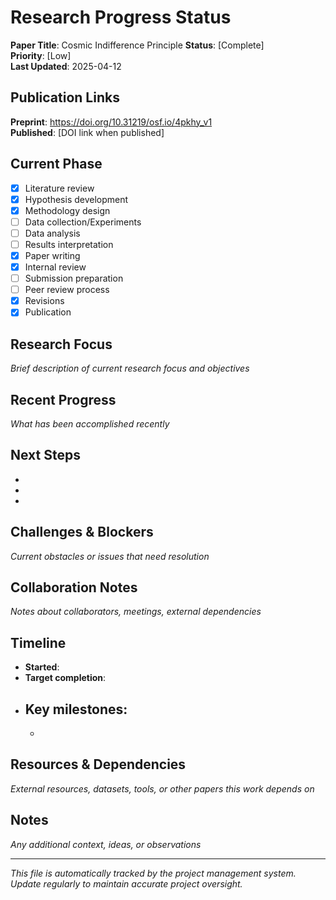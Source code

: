 # Research Progress Status

**Paper Title**: Cosmic Indifference Principle
**Status**: [Complete]  
**Priority**: [Low]  
**Last Updated**: 2025-04-12

## Publication Links
**Preprint**: https://doi.org/10.31219/osf.io/4pkhy_v1  
**Published**: [DOI link when published]

## Current Phase
- [x] Literature review
- [x] Hypothesis development  
- [x] Methodology design
- [ ] Data collection/Experiments
- [ ] Data analysis
- [ ] Results interpretation
- [x] Paper writing
- [x] Internal review
- [ ] Submission preparation
- [ ] Peer review process
- [x] Revisions
- [x] Publication

## Research Focus
*Brief description of current research focus and objectives*

## Recent Progress
*What has been accomplished recently*

## Next Steps
- 
- 
- 

## Challenges & Blockers
*Current obstacles or issues that need resolution*

## Collaboration Notes
*Notes about collaborators, meetings, external dependencies*

## Timeline
- **Started**: 
- **Target completion**: 
- **Key milestones**:
  - 
  - 

## Resources & Dependencies
*External resources, datasets, tools, or other papers this work depends on*

## Notes
*Any additional context, ideas, or observations*

---
*This file is automatically tracked by the project management system. Update regularly to maintain accurate project oversight.*